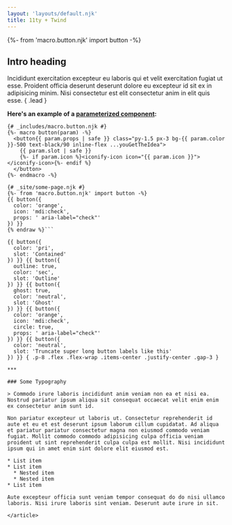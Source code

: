 ```yaml
---
layout: 'layouts/default.njk'
title: 11ty + Twind
---
```


{%- from 'macro.button.njk' import button -%}

<article class="{{ site.prose }}">

## Intro heading

Incididunt exercitation excepteur eu laboris qui et velit exercitation fugiat ut esse. Proident officia deserunt deserunt dolore eu excepteur id sit ex in adipisicing minim. Nisi consectetur est elit consectetur anim in elit quis esse. { .lead }

**Here's an example of a [parameterized component](https://github.com/craigerskine/11ty-twind/blob/main/_site/_includes/macro.button.njk):**

```twig{% raw %}
{# _includes/macro.button.njk #}
{%- macro button(param) -%}
  <button{{ param.props | safe }} class="py-1.5 px-3 bg-{{ param.color }}-500 text-black/90 inline-flex ...youGetTheIdea">
    {{ param.slot | safe }}
    {%- if param.icon %}<iconify-icon icon="{{ param.icon }}"></iconify-icon>{%- endif %}
  </button>
{%- endmacro -%}

{# _site/some-page.njk #}
{%- from 'macro.button.njk' import button -%}
{{ button({
  color: 'orange',
  icon: 'mdi:check',
  props: ' aria-label="check"'
}) }}
{% endraw %}```

{{ button({
  color: 'pri',
  slot: 'Contained'
}) }} {{ button({
  outline: true,
  color: 'sec',
  slot: 'Outline'
}) }} {{ button({
  ghost: true,
  color: 'neutral',
  slot: 'Ghost'
}) }} {{ button({
  color: 'orange',
  icon: 'mdi:check',
  circle: true,
  props: ' aria-label="check"'
}) }} {{ button({
  color: 'neutral',
  slot: 'Truncate super long button labels like this'
}) }} { .p-8 .flex .flex-wrap .items-center .justify-center .gap-3 }

***

### Some Typography

> Commodo irure laboris incididunt anim veniam non ea et nisi ea. Nostrud pariatur ipsum aliqua sit consequat occaecat velit enim enim ex consectetur anim sunt id.

Non pariatur excepteur ut laboris ut. Consectetur reprehenderit id aute et eu et est deserunt ipsum laborum cillum cupidatat. Ad aliqua et pariatur pariatur consectetur magna non eiusmod commodo veniam fugiat. Mollit commodo commodo adipisicing culpa officia veniam proident ut sint reprehenderit culpa culpa est mollit. Nisi incididunt ipsum qui in amet enim sint dolore elit eiusmod est.

* List item
* List item
  * Nested item
  * Nested item
* List item

Aute excepteur officia sunt veniam tempor consequat do do nisi ullamco laboris. Nisi irure laboris sint veniam. Deserunt aute irure in sit.

</article>